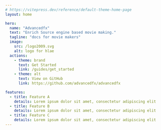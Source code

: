 ```yaml
---
# https://vitepress.dev/reference/default-theme-home-page
layout: home

hero:
  name: "Advancedfx"
  text: "Enrich Source engine based movie making."
  tagline: "docs for movie makers"
  image:
    src: /logo2009.svg
    alt: logo for hlae
  actions:
    - theme: brand
      text: Get Started
      link: /guides/get_started
    - theme: alt
      text: View on GitHub
      link: https://github.com/advancedfx/advancedfx

features:
  - title: Feature A
    details: Lorem ipsum dolor sit amet, consectetur adipiscing elit
  - title: Feature B
    details: Lorem ipsum dolor sit amet, consectetur adipiscing elit
  - title: Feature C
    details: Lorem ipsum dolor sit amet, consectetur adipiscing elit
---
```


<!-- HTML Part -->
<!-- <script setup>
  import Test from "./components/Test.vue"
</script>

<Test></Test> -->